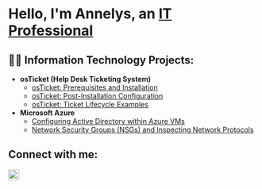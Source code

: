 <h1>Hello, I'm Annelys, an <a href="https://linkedin.com/in/annelys-rmarte">IT Professional</a></h1>

<h2>👨‍💻 Information Technology Projects:</h2>

- <b>osTicket (Help Desk Ticketing System)</b>
  - [osTicket: Prerequisites and Installation](https://github.com/Annelys08/osticket-prereqs)
  - [osTicket: Post-Installation Configuration](https://github.com/Annelys08/post-install-config)
  - [osTicket: Ticket Lifecycle Examples](https://github.com/Annelys08/ticket-lifecycle)
- <b>Microsoft Azure</b>
  - [Configuring Active Directory within Azure VMs](https://github.com/Annelys08/configure-ad)
  - [Network Security Groups (NSGs) and Inspecting Network Protocols](https://github.com/Annelys08/azure-network-protocols)

<h2>Connect with me:</h2>

[<img align="left" alt="Josh | LinkedIn" width="22px" src="https://cdn.jsdelivr.net/npm/simple-icons@v3/icons/linkedin.svg" />][linkedin]

[linkedin]: https://linkedin.com/in/annelys-rmarte

